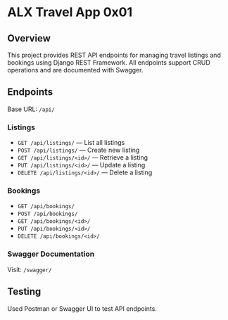 # ALX Travel App 0x01

## Overview
This project provides REST API endpoints for managing travel listings and bookings using Django REST Framework. All endpoints support CRUD operations and are documented with Swagger.

## Endpoints
Base URL: `/api/`

### Listings
- `GET /api/listings/` — List all listings
- `POST /api/listings/` — Create new listing
- `GET /api/listings/<id>/` — Retrieve a listing
- `PUT /api/listings/<id>/` — Update a listing
- `DELETE /api/listings/<id>/` — Delete a listing

### Bookings
- `GET /api/bookings/`
- `POST /api/bookings/`
- `GET /api/bookings/<id>/`
- `PUT /api/bookings/<id>/`
- `DELETE /api/bookings/<id>/`

### Swagger Documentation
Visit: `/swagger/`

## Testing
Used Postman or Swagger UI to test API endpoints.
